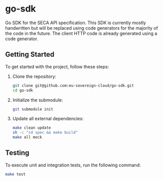 # go-sdk

Go SDK for the SECA API specification. This SDK is currently mostly handwritten but will be replaced using code generators for the majority of the code in the future. The client HTTP code is already generated using a code generator.

## Getting Started

To get started with the project, follow these steps:

1. Clone the repository:

    ```sh
    git clone git@github.com:eu-sovereign-cloud/go-sdk.git
    cd go-sdk
    ```

2. Initialize the submodule:

    ```sh
    git submodule init
    ```

3. Update all external dependencies:

    ```sh
    make clean update
    sh -c "cd spec && make build"
    make all mock
    ```

## Testing

To execute unit and integration tests, run the following command:

```sh
make test
```
